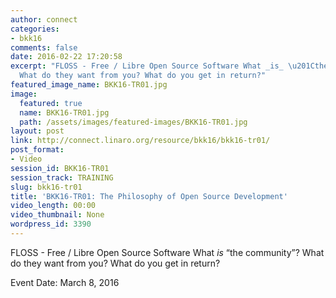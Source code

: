```yaml
---
author: connect
categories:
- bkk16
comments: false
date: 2016-02-22 17:20:58
excerpt: "FLOSS - Free / Libre Open Source Software What _is_ \u201Cthe community\u201D?
  What do they want from you? What do you get in return?"
featured_image_name: BKK16-TR01.jpg
image:
  featured: true
  name: BKK16-TR01.jpg
  path: /assets/images/featured-images/BKK16-TR01.jpg
layout: post
link: http://connect.linaro.org/resource/bkk16/bkk16-tr01/
post_format:
- Video
session_id: BKK16-TR01
session_track: TRAINING
slug: bkk16-tr01
title: 'BKK16-TR01: The Philosophy of Open Source Development'
video_length: 00:00
video_thumbnail: None
wordpress_id: 3390
---
```


FLOSS - Free / Libre Open Source Software What _is_ “the community”? What do they want from you? What do you get in return?

Event Date: March 8, 2016